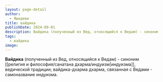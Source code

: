 ```yaml
---
layout: page-detail
author:
  - Яшодеви
title: вайдика
publishDate: 2024-09-01
description: Вайдика (полученный из Вед, относящийся к Ведам) - синоним индуизма, ведической традиции; вайдика-дхарма дхарма, связанная с Ведами - самоназвание индуизма.
tags:
  - вайдика
image:
---
```

**Вайдика** (полученный из Вед, относящийся к Ведам) - синоним [[религия и философия/санатана дхарма/индуизм|индуизма]], ведической традиции; вайдика-дхарма дхарма, связанная с Ведами - самоназвание индуизма.

